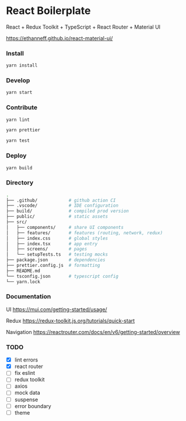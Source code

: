 # React Boilerplate

React + Redux Toolkit + TypeScript + React Router + Material UI

https://ethanneff.github.io/react-material-ui/

### Install

```sh
yarn install
```

### Develop

```sh
yarn start
```

### Contribute

```sh
yarn lint
```

```sh
yarn prettier
```

```sh
yarn test
```

### Deploy

```sh
yarn build
```

### Directory

```sh
.
├── .github/            # github action CI
├── .vscode/            # IDE configuration
├── build/              # compiled prod version
├── public/             # static assets
├── src/
│   ├── components/     # share UI components
│   ├── features/       # features (routing, network, redux)
│   ├── index.css       # global styles
│   ├── index.tsx       # app entry
│   ├── screens/        # pages
│   └── setupTests.ts   # testing mocks
├── package.json        # dependencies
├── prettier.config.js  # formatting
├── README.md
└── tsconfig.json       # typescript config
└── yarn.lock
```

### Documentation

UI https://mui.com/getting-started/usage/

Redux https://redux-toolkit.js.org/tutorials/quick-start

Navigation https://reactrouter.com/docs/en/v6/getting-started/overview

### TODO

- [x] lint errors
- [x] react router
- [ ] fix eslint
- [ ] redux toolkit
- [ ] axios
- [ ] mock data
- [ ] suspense
- [ ] error boundary
- [ ] theme
